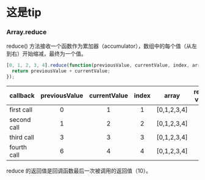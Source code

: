 # 这是tip

### Array.reduce
reduce() 方法接收一个函数作为累加器（accumulator），数组中的每个值（从左到右）开始缩减，最终为一个值。

```js
[0, 1, 2, 3, 4].reduce(function(previousValue, currentValue, index, array){
  return previousValue + currentValue;
});
```

| callback     |previousValue |currentValue|index|array|return value|
| ------------ |:--------: |:---:|:---:|:----------:|:----:|
|first call    |0	    |1	  |1	|[0,1,2,3,4] |	1 |
|second call    |1	    |2	  |2	|[0,1,2,3,4] |	3 |
|third call     |3	    |3	  |3	|[0,1,2,3,4] |	6 |
|fourth call    |6	    |4	  |4	|[0,1,2,3,4] |	10|

reduce 的返回值是回调函数最后一次被调用的返回值（10）。

